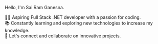 
 Hello, I'm Sai Ram Ganesna.

 
👨‍💻 Aspiring Full Stack .NET developer with a passion for coding.<br/>
📚 Constantly learning and exploring new technologies to increase my knowledge.<br/>
🚀 Let's connect and collaborate on innovative projects.
